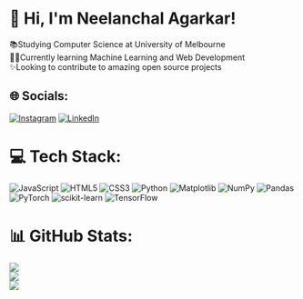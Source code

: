 # 💫 Hi, I'm Neelanchal Agarkar!
📚Studying Computer Science at University of Melbourne<br>🧑‍💻Currently learning Machine Learning and Web Development <br>✨Looking to contribute to amazing open source projects<br>


## 🌐 Socials:
[![Instagram](https://img.shields.io/badge/Instagram-%23E4405F.svg?logo=Instagram&logoColor=white)](https:www.instagram.com/neel_agarkar/) [![LinkedIn](https://img.shields.io/badge/LinkedIn-%230077B5.svg?logo=linkedin&logoColor=white)](https://www.linkedin.com/in/neelanchal-agarkar-2905aa234/) 

# 💻 Tech Stack:
![JavaScript](https://img.shields.io/badge/javascript-%23323330.svg?style=for-the-badge&logo=javascript&logoColor=%23F7DF1E) ![HTML5](https://img.shields.io/badge/html5-%23E34F26.svg?style=for-the-badge&logo=html5&logoColor=white) ![CSS3](https://img.shields.io/badge/css3-%231572B6.svg?style=for-the-badge&logo=css3&logoColor=white) ![Python](https://img.shields.io/badge/python-3670A0?style=for-the-badge&logo=python&logoColor=ffdd54)  ![Matplotlib](https://img.shields.io/badge/Matplotlib-%23ffffff.svg?style=for-the-badge&logo=Matplotlib&logoColor=black) ![NumPy](https://img.shields.io/badge/numpy-%23013243.svg?style=for-the-badge&logo=numpy&logoColor=white) ![Pandas](https://img.shields.io/badge/pandas-%23150458.svg?style=for-the-badge&logo=pandas&logoColor=white) ![PyTorch](https://img.shields.io/badge/PyTorch-%23EE4C2C.svg?style=for-the-badge&logo=PyTorch&logoColor=white) ![scikit-learn](https://img.shields.io/badge/scikit--learn-%23F7931E.svg?style=for-the-badge&logo=scikit-learn&logoColor=white) ![TensorFlow](https://img.shields.io/badge/TensorFlow-%23FF6F00.svg?style=for-the-badge&logo=TensorFlow&logoColor=white)
# 📊 GitHub Stats:
![](https://github-readme-stats.vercel.app/api?username=Neelanchal17&theme=dark&hide_border=false&include_all_commits=false&count_private=false)<br/>
![](https://github-readme-streak-stats.herokuapp.com/?user=Neelanchal17&theme=dark&hide_border=false)<br/>
![](https://github-readme-stats.vercel.app/api/top-langs/?username=Neelanchal17&theme=dark&hide_border=false&include_all_commits=false&count_private=false&layout=compact)


<!-- Proudly created with GPRM ( https://gprm.itsvg.in ) -->
<!--
**Neelanchal17/Neelanchal17** is a ✨ _special_ ✨ repository because its `README.md` (this file) appears on your GitHub profile.

Here are some ideas to get you started:

- 🔭 I’m currently working on ...
- 🌱 I’m currently learning ...
- 👯 I’m looking to collaborate on ...
- 🤔 I’m looking for help with ...
- 💬 Ask me about ...
- 📫 How to reach me: ...
- 😄 Pronouns: ...
- ⚡ Fun fact: ...
-->
